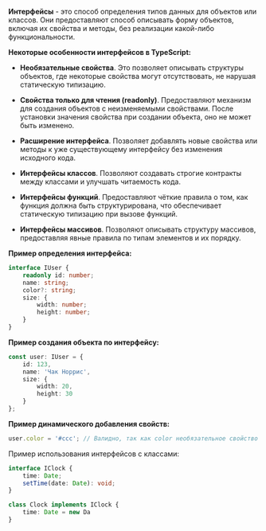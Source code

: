 **Интерфейсы** - это способ определения типов данных для объектов или классов. Они предоставляют способ описывать форму объектов, включая их свойства и методы, без реализации какой-либо функциональности.

**Некоторые особенности интерфейсов в TypeScript:**

- **Необязательные свойства**. Это позволяет описывать структуры объектов, где некоторые свойства могут отсутствовать, не нарушая статическую типизацию.

- **Свойства только для чтения (readonly)**. Предоставляют механизм для создания объектов с неизменяемыми свойствами. После установки значения свойства при создании объекта, оно не может быть изменено.

- **Расширение интерфейса**. Позволяет добавлять новые свойства или методы к уже существующему интерфейсу без изменения исходного кода.

- **Интерфейсы классов**. Позволяют создавать строгие контракты между классами и улучшать читаемость кода.

- **Интерфейсы функций**. Предоставляют чёткие правила о том, как функция должна быть структурирована, что обеспечивает статическую типизацию при вызове функций.

- **Интерфейсы массивов**. Позволяют описывать структуру массивов, предоставляя явные правила по типам элементов и их порядку.

**Пример определения интерфейса:**

```TypeScript
interface IUser {
	readonly id: number;
	name: string;
	color?: string;
	size: {
		width: number;
		height: number;
	}
}
```

**Пример создания объекта по интерфейсу:**

```TypeScript
const user: IUser = {
	id: 123,
	name: 'Чак Норрис',
	size: {
		width: 20,
		height: 30
	}
};
```

**Пример динамического добавления свойств:**

```TypeScript
user.color = '#ccc'; // Валидно, так как color необязательное свойство
```

Пример использования интерфейсов с классами:

```TypeScript
interface IClock {
	time: Date;
	setTime(date: Date): void;
}

class Clock implements IClock {
	time: Date = new Da
}
```